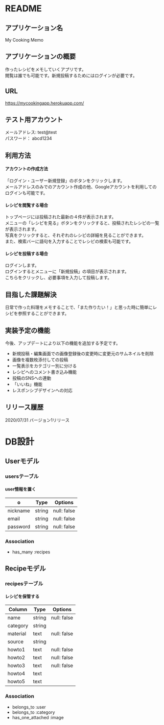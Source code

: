 # README

## アプリケーション名
My Cooking Memo

## アプリケーションの概要
作ったレシピをメモしていくアプリです。<br>
閲覧は誰でも可能です。新規投稿するためにはログインが必要です。

## URL
https://mycookingapp.herokuapp.com/

## テスト用アカウント
メールアドレス: test@test
<br>
パスワード： abcd1234

## 利用方法

#### アカウントの作成方法
「ログイン・ユーザー新規登録」のボタンをクリックします。<br>
メールアドレスのみでのアカウント作成の他、Googleアカウントを利用してのログインも可能です。

#### レシピを閲覧する場合
トップページには投稿された最新の４件が表示されます。<br>
メニューの「レシピを見る」ボタンをクリックすると、投稿されたレシピの一覧が表示されます。<br>
写真をクリックすると、それぞれのレシピの詳細を見ることができます。<br>
また、検索バーに語句を入力することでレシピの検索も可能です。<br>

#### レシピを投稿する場合
ログインします。<br>
ログインするとメニューに「新規投稿」の項目が表示されます。<br>
こちらをクリックし、必要事項を入力して投稿します。<br>

## 目指した課題解決
日常で作った料理をメモすることで、「また作りたい！」と思った時に簡単にレシピを参照することができます。

## 実装予定の機能
今後、アップデートにより以下の機能を追加する予定です。
- 新規投稿・編集画面での画像登録後の変更時に変更元のサムネイルを削除
- 画像を複数枚添付しての投稿
- 一覧表示をカテゴリー別に分ける
- レシピへのコメント書き込み機能
- 投稿のSNSへの連動
- 「いいね」機能
- レスポンシブデザインへの対応

## リリース履歴
2020/07/31 バージョン1リリース

# DB設計

## Userモデル

### usersテーブル
#### user情報を置く

|o|Type|Options|
|------|----|------|
|nickname|string|null: false|
|email|string|null: false|
|password|string|null: false|

### Association
- has_many :recipes


## Recipeモデル

### recipesテーブル
#### レシピを保管する

|Column|Type|Options|
|------|----|------|
|name|string|null: false|
|category|string||
|material|text|null: false|
|source|string||
|howto1|text|null: false|
|howto2|text|null: false|
|howto3|text|null: false|
|howto4|text||
|howto5|text||

### Association
- belongs_to :user
- belongs_to :category
- has_one_attached :image
